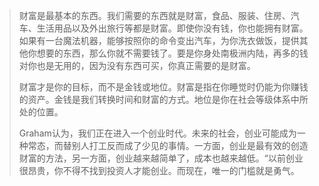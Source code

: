> 财富是最基本的东西。我们需要的东西就是财富，食品、服装、住房、汽车、生活用品以及外出旅行等都是财富。即使你没有钱，你也能拥有财富。如果有一台魔法机器，能够按照你的命令变出汽车，为你洗衣做饭，提供其他你想要的东西，那么你就不需要钱了。要是你身处南极洲内陆，再多的钱对你也是无用的，因为没有东西可买，你真正需要的是财富。
>
> 财富才是你的目标，而不是金钱或地位。财富是指在你睡觉时仍能为你赚钱的资产。金钱是我们转换时间和财富的方式。地位是你在社会等级体系中所处的位置。
>
> Graham认为，我们正在进入一个创业时代。未来的社会，创业可能成为一种常态，而替别人打工反而成了少见的事情。一方面，创业是最有效的创造财富的方法，另一方面，创业越来越简单了，成本也越来越低。“以前创业很昂贵，你不得不找到投资人才能创业。而现在，唯一的门槛就是勇气。